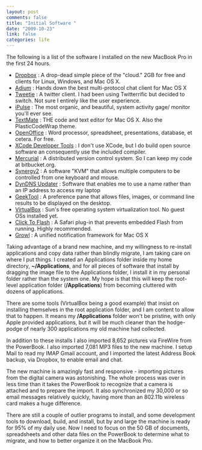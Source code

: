```yaml
--- 
layout: post
comments: false
title: "Initial Software "
date: "2009-10-23"
link: false
categories: life
---
```

The following is a list of the software I installed on the new MacBook Pro in the first 24 hours.
<ul>
	<li><a title="Dropbox" href="http://dropbox.com" target="_blank">Dropbox</a> : A drop-dead simple piece of the "cloud." 2GB for free and clients for Linux, Windows, and Mac OS X.</li>
	<li><a title="Adium" href="http://adium.im" target="_blank">Adium</a> : Hands down the best multi-protocol chat client for Mac OS X</li>
	<li><a title="Tweetie" href="http://www.atebits.com/tweetie-mac/" target="_blank">Tweetie</a> : A twitter client. I had been using Twitterrific but decided to switch. Not sure I entirely like the user experience.</li>
	<li><a title="iPulse" href="http://iconfactory.com/software/ipulse/" target="_blank">iPulse</a> : The most organic, and beautiful, system activity gage/ monitor you'll ever see.</li>
	<li><a title="TextMate" href="http://macromates.com/" target="_blank">TextMate</a> : THE code and text editor for Mac OS X. Also the PlasticCodeWrap theme.</li>
	<li><a title="OpenOffice.org" href="http://openoffice.org" target="_blank">OpenOffice</a> : Word processor, spreadsheet, presentations, database, et cetera. For free.</li>
	<li><a title="XCode" href="http://developer.apple.com/technology/xcode.html" target="_blank">XCode Developer Tools</a> : I don't use XCode, but I do build open source software an consequently use the included compiler.</li>
	<li><a title="Mercurial (hg)" href="http://www.selenic.com/mercurial/" target="_blank">Mercurial</a> : A distributed version control system. So I can keep my code at bitbucket.org.</li>
	<li><a title="Synergy2" href="http://synergy2.sourceforge.net/" target="_blank">Synergy2</a> : A software "KVM" that allows multiple computers to be controlled from one keyboard and mouse.</li>
	<li><a title="DynDNS.org" href="https://www.dyndns.com/" target="_blank">DynDNS Updater</a> : Software that enables me to use a name rather than an IP address to access my laptop</li>
	<li><a title="GeekTool" href="http://projects.tynsoe.org/en/geektool/" target="_blank">GeekTool</a> : A preference pane that allows files, images, or command line results to be displayed on the desktop.</li>
	<li><a title="VirtualBox" href="http://www.virtualbox.org/" target="_blank">VirtualBox</a> : Sun's free operating system virtualization tool. No guest OSs installed yet.</li>
	<li><a title="Click To Flash" href="http://rentzsch.github.com/clicktoflash/" target="_blank">Click To Flash</a> : A Safari plug-in that prevents embedded Flash from running. Highly recommended.</li>
	<li><a title="Growl" href="http://growl.info" target="_blank">Growl</a> : A unified notification framework for Mac OS X</li>
</ul>
Taking advantage of a brand new machine, and my willingness to re-install applications and copy data rather than blindly migrate, I am taking care on where I put things. I created an Applications folder inside my home directory, <strong>~/Applications</strong>, and for all pieces of software that install by dragging the image file to the Applications folder, I install it in my personal folder rather than the system one. My hope is that this will keep the root-level application folder (<strong>/Applications</strong>) from becoming cluttered with dozens of applications.

There are some tools (VirtualBox being a good example) that insist on installing themselves in the root application folder, and I am content to allow that to happen. It means my <strong>/Applications</strong> folder won't be pristine, with only Apple provided applications, but it will be much cleaner than the hodge-podge of nearly 300 applications my old machine had collected.

In addition to these installs I also imported 8,652 pictures via FireWire from the PowerBook. I also imported 7,081 MP3 files to the new machine. I setup Mail to read my IMAP Gmail account, and I imported the latest Address Book backup, via Dropbox, to enable email and chat.

The new machine is amazingly fast and responsive - importing pictures from the digital camera was astonishing. The whole process was over in less time than it takes the PowerBook to recognize that a camera is attached and to prepare the import. It also synchronized my 30,000 or so email messages relatively quickly, having more than an 802.11b wireless card makes a huge difference.

There are still a couple of outlier programs to install, and some development tools to download, build, and install, but by and large the machine is ready for 95% of my daily use. Now I need to focus on the 50 GB of documents, spreadsheets and other data files on the PowerBook to determine what to migrate, and how to better organize it on the MacBook Pro.
